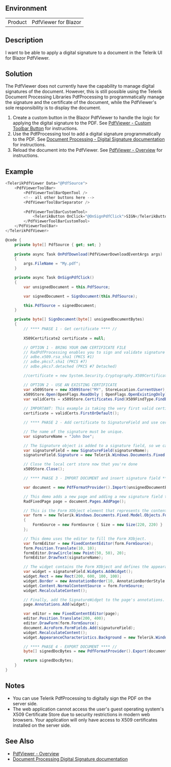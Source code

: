 
## Environment

<table>
<tbody>
<tr>
<td>Product</td>
<td>PdfViewer for Blazor</td>
</tr>
</tbody>
</table>

## Description

I want to be able to apply a digital signature to a document in the Telerik UI for Blazor PdfViewer.

## Solution

The PdfViewer does not currently have the capability to manage digital signatures of the document. However, this is still possible using the Telerik Document Processing Libraries PdfProcessing to programmatically manage the signature and the certificate of the document, while the PdfViewer's sole responsibility is to display the document.

1. Create a custom button in the Blazor PdfViewer to handle the logic for applying the digital signature to the PDF. See [PdfViewer - Custom Toolbar Button](https://docs.telerik.com/blazor-ui/components/pdfviewer/toolbar#custom-tools) for instructions.
2. Use the PdfProcessing tool to add a digital signature programmatically to the PDF. See [Document Processing - Digital Signature documentation](https://docs.telerik.com/devtools/document-processing/libraries/radpdfprocessing/features/digital-signature) for instructions.
3. Reload the document into the PdfViewer. See [PdfViewer - Overview](https://docs.telerik.com/blazor-ui/components/pdfviewer/overview) for instructions.

## Example

<div class="skip-repl"></div>

````C#
<TelerikPdfViewer Data="@PdfSource">
    <PdfViewerToolBar>
        <PdfViewerToolBarOpenTool />
        <!-- all other buttons here -->
		<PdfViewerToolBarSeparator />
		
		<PdfViewerToolBarCustomTool>
            <TelerikButton OnClick="@OnSignPdfClick">SIGN</TelerikButton>
        </PdfViewerToolBarCustomTool>
    </PdfViewerToolBar>
</TelerikPdfViewer>

@code {
    private byte[] PdfSource { get; set; }
	
	private async Task OnPdfDownload(PdfViewerDownloadEventArgs args)
    {
        args.FileName = "My.pdf";
    }

    private async Task OnSignPdfClick()
    {
        var unsignedDocument = this.PdfSource;

        var signedDocument = SignDocument(this.PdfSource);

        this.PdfSource = signedDocument;
    }

	private byte[] SignDocument(byte[] unsignedDocumentBytes)
	{
        // **** PHASE 1 - Get certificate **** //
		
		X509Certificate2 certificate = null;

		// OPTION 1 - BRING YOUR OWN CERTIFICATE FILE
        // RadPdfProcessing enables you to sign and validate signature fields using standard signature encodings
        // adbe.x509.rsa_sha1 (PKCS #1)
        // adbe.pkcs7.sha1 (PKCS #7)
        // adbe.pkcs7.detached (PKCS #7 Detached)

		//certificate = new System.Security.Cryptography.X509Certificates.X509Certificate2(certificateFilePath, certificateFilePassword);

		// OPTION 2 - USE AN EXISTING CERTIFICATE
		var x509Store = new X509Store("MY", StoreLocation.CurrentUser);
		x509Store.Open(OpenFlags.ReadOnly | OpenFlags.OpenExistingOnly);
		var validCerts = x509Store.Certificates.Find(X509FindType.FindByTimeValid, DateTime.Now, false);
		
		// IMPORTANT: This example is taking the very first valid certificate. In a real app, you will selected the cert you want to sign the document with.
		certificate = validCerts.FirstOrDefault();

        // **** PHASE 2 - Add certificate to SignatureField and use certificate **** //

        // The name of the signature must be unique.
        var signatureName = "John Doe";

        // The Signature object is added to a signature field, so we can add a visualization to it.
		var signatureField = new SignatureField(signatureName);
		signatureField.Signature = new Telerik.Windows.Documents.Fixed.Model.DigitalSignatures.Signature(certificate);

        // Close the local cert store now that you're done
        x509Store.Close();

        // **** PHASE 3 - IMPORT DOCUMENT and insert signature field **** //

        var document = new PdfFormatProvider().Import(unsignedDocumentBytes, new TimeSpan(0, 0, 5));

        // This demo adds a new page and adding a new signature field there. If your document already has a signature field, you can search for it instead.
        RadFixedPage page = document.Pages.AddPage();

        // This is the Form XObject element that represents the contents of the signature field.
        var form = new Telerik.Windows.Documents.Fixed.Model.Objects.Form
        {
            FormSource = new FormSource { Size = new Size(220, 220) }
        };

        // This demo uses the editor to fill the Form XObject.
        var formEditor = new FixedContentEditor(form.FormSource);
        form.Position.Translate(10, 10);
        formEditor.DrawCircle(new Point(50, 50), 20);
        formEditor.DrawText(signatureName);

		// The widget contains the Form XObject and defines the appearance of the signature field.
		var widget = signatureField.Widgets.AddWidget();
		widget.Rect = new Rect(200, 600, 100, 100);
		widget.Border = new AnnotationBorder(10, AnnotationBorderStyle.Solid, null);
		widget.Content.NormalContentSource = form.FormSource;
		widget.RecalculateContent();

        // Finally, add the SignatureWidget to the page's annotations.
		page.Annotations.Add(widget);

		var editor = new FixedContentEditor(page);
		editor.Position.Translate(200, 400);
		editor.DrawForm(form.FormSource);
		document.AcroForm.FormFields.Add(signatureField);
		widget.RecalculateContent();
		widget.AppearanceCharacteristics.Background = new Telerik.Windows.Documents.Fixed.Model.ColorSpaces.RgbColor(255, 0, 0);

        // **** PHASE 4 - EXPORT DOCUMENT **** //
        byte[] signedDocBytes = new PdfFormatProvider().Export(document);

        return signedDocBytes;
    }
}
````

## Notes

- You can use Telerik PdfProcessing to digitally sign the PDF on the server side.
- The web application cannot access the user's guest operating system's X509 Certificate Store due to security restrictions in modern web browsers. Your application will only have access to X509 certificates installed on the server side.

## See Also

- [PdfViewer - Overview](https://docs.telerik.com/blazor-ui/components/pdfviewer/overview)
- [Document Processing Digital Signature documentation](https://docs.telerik.com/devtools/document-processing/libraries/radpdfprocessing/features/digital-signature)
